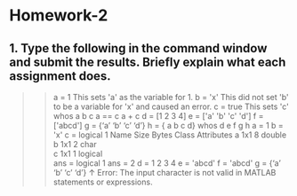 # Homework-2
## 1. Type the following in the command window and submit the results. Briefly explain what each assignment does.
>> a = 1                  This sets 'a' as the variable for 1.
>> b = 'x'                This did not set 'b' to be a variable for 'x' and caused an error.
>> c = true               This sets 'c' 
>> whos a b c
>> a == c
>> a + c
>> d = [1 2 3 4]
>> e = ['a' 'b' 'c' 'd']
>> f = ['abcd']
>> g = {‘a’ ‘b’ ‘c’ ‘d’}
>> h = { a b c d}
>> whos d e f g h
a =
     1
b =
    'x'
c =
  logical
   1
  Name      Size            Bytes  Class      Attributes
  a         1x1                 8  double               
  b         1x1                 2  char                 
  c         1x1                 1  logical              
ans =
  logical
   1
ans =
     2
d =
     1     2     3     4
e =
    'abcd'
f =
    'abcd'
 g = {‘a’ ‘b’ ‘c’ ‘d’}
      ↑
Error: The input character is not valid in MATLAB statements or expressions.
>> 
